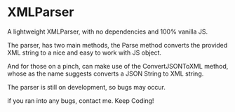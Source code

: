 # XMLParser

A lightweight XMLParser, with no dependencies and 100% vanilla JS.

The parser, has two main methods, the Parse method converts the provided XML string to a nice and easy to work with JS object.

And for those on a pinch, can make use of the ConvertJSONToXML method, whose as the name suggests converts a JSON String to XML string.

The parser is still on development, so bugs may occur.

if you ran into any bugs, contact me. Keep Coding!

